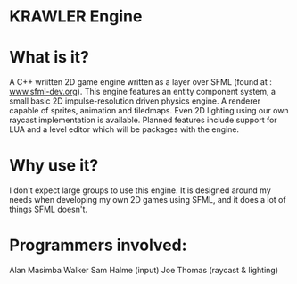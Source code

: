 # KRAWLER Engine

# What is it?
A C++ wriitten 2D game engine written as a layer over SFML (found at : www.sfml-dev.org). This engine features an entity component system, a small basic 2D impulse-resolution driven physics engine. A renderer capable of sprites, animation and tiledmaps. Even 2D lighting using our own raycast implementation is available. Planned features include support for LUA and a level editor which will be packages with the engine. 

# Why use it?
I don't expect large groups to use this engine. It is designed around my needs when developing my own 2D games using SFML, and it does a lot of things SFML doesn't. 

# Programmers involved:
Alan Masimba Walker
Sam Halme (input)
Joe Thomas (raycast & lighting)
